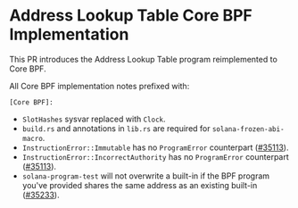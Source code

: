 # Address Lookup Table Core BPF Implementation

This PR introduces the Address Lookup Table program reimplemented to Core BPF.

All Core BPF implementation notes prefixed with:

```
[Core BPF]:
```

- `SlotHashes` sysvar replaced with `Clock`.
- `build.rs` and annotations in `lib.rs` are required for `solana-frozen-abi-macro`.
- `InstructionError::Immutable` has no `ProgramError` counterpart ([#35113](https://github.com/solana-labs/solana/pull/35113)).
- `InstructionError::IncorrectAuthority` has no `ProgramError` counterpart ([#35113](https://github.com/solana-labs/solana/pull/35113)).
- `solana-program-test` will not overwrite a built-in if the BPF program you've
  provided shares the same address as an existing built-in ([#35233](https://github.com/solana-labs/solana/pull/35233)).

